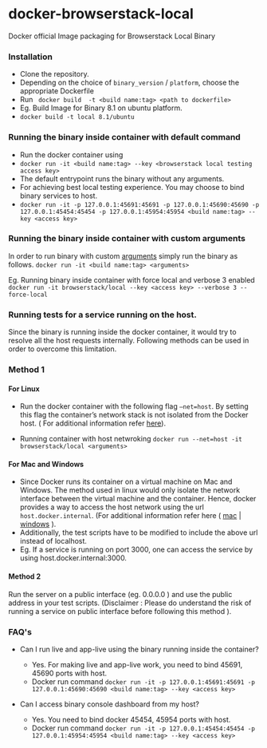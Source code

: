 # docker-browserstack-local
Docker official Image packaging for Browserstack Local Binary

### Installation
- Clone the repository. 
- Depending on the choice of `binary_version` / `platform`, choose the appropriate Dockerfile 
- Run ``` docker build  -t <build name:tag> <path to dockerfile>``` 
- Eg. Build Image for Binary 8.1 on ubuntu platform.
- ```docker build -t local 8.1/ubuntu```

### Running the binary inside container with default command
 - Run the docker container using  
- ```docker run -it <build name:tag> --key <browserstack local testing access key>```
- The default entrypoint runs the binary without any arguments.
- For achieving best local testing experience. You may choose to bind binary services to host. 
-  `docker run -it -p 127.0.0.1:45691:45691 -p 127.0.0.1:45690:45690 -p 127.0.0.1:45454:45454 -p 127.0.0.1:45954:45954 <build name:tag> --key <access key>`

### Running the binary inside container with custom arguments
In order to run binary with custom [arguments](https://browserstack.com/local-testing) simply run the binary as follows.
`docker run -it <build name:tag> <arguments>`

Eg. Running binary inside container with force local and verbose 3 enabled
`docker run -it browserstack/local --key <access key> --verbose 3 --force-local`


### Running tests for a service running on the host. 
Since the binary is running inside the docker container, it would try to resolve all the host requests internally. Following methods can be used in order to overcome this limitation.

### Method 1
#### For Linux
- Run the docker container with the following flag `–net=host`. By setting this flag the container’s network stack is not isolated from the Docker host. ( For additional information refer [here](https://docs.docker.com/network/host/)).

- Running container with host netwroking
```docker run --net=host -it browserstack/local <arguments>```

#### For Mac and Windows
- Since Docker runs its container on a virtual machine on Mac and Windows. The method used in linux would only isolate the network interface between the virtual machine and the container. Hence, docker provides a way to access the host network using the url  `host.docker.internal`. (For additional information refer here ( [mac](https://docs.docker.com/docker-for-mac/networking/) | [windows](https://docs.docker.com/docker-for-windows/networking/) ).
- Additionally, the test scripts have to be modified to include the above url instead of localhost.
- Eg. If a service is running on port 3000, one can access the service by using host.docker.internal:3000.

#### Method 2
Run the server on a public interface (eg. 0.0.0.0 ) and use the public address in your test scripts. 
(Disclaimer : Please do understand the risk of running a service on public interface before following this method ).

### FAQ's
* Can I run live and app-live using the binary running inside the container?
   - Yes. For making live and app-live work, you need to bind 45691, 45690 ports with host.
   - Docker run command `docker run -it -p 127.0.0.1:45691:45691 -p 127.0.0.1:45690:45690 <build name:tag> --key <access key>`

* Can I access binary console dashboard from my host?
  - Yes. You need to bind docker 45454, 45954 ports with host.
  - Docker run command `docker run -it -p 127.0.0.1:45454:45454 -p 127.0.0.1:45954:45954 <build name:tag> --key <access key>`
